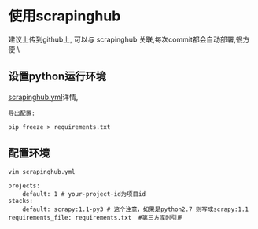# 使用scrapinghub

建议上传到github上, 可以与 scrapinghub 关联,每次commit都会自动部署,很方便  \

## 设置python运行环境

[scrapinghub.yml](https://github.com/scrapinghub/shub/blob/master/docs/configuration.rst)详情,

```
导出配置:

pip freeze > requirements.txt
```

## 配置环境
```
vim scrapinghub.yml

projects:
    default: 1 # your-project-id为项目id
stacks:
    default: scrapy:1.1-py3 # 这个注意，如果是python2.7 则写成scrapy:1.1
requirements_file: requirements.txt  #第三方库时引用
```


